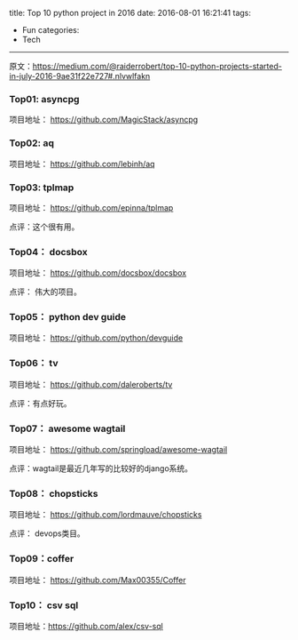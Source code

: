 title: Top 10 python project in 2016
date: 2016-08-01 16:21:41
tags:
- Fun
categories:
- Tech
---

原文：<https://medium.com/@raiderrobert/top-10-python-projects-started-in-july-2016-9ae31f22e727#.nlvwlfakn>


### Top01: asyncpg

项目地址： https://github.com/MagicStack/asyncpg


### Top02: aq

项目地址： https://github.com/lebinh/aq

### Top03: tplmap

项目地址： https://github.com/epinna/tplmap

点评：这个很有用。

### Top04： docsbox

项目地址： https://github.com/docsbox/docsbox

点评： 伟大的项目。

### Top05： python dev guide

项目地址： https://github.com/python/devguide

### Top06： tv

项目地址： https://github.com/daleroberts/tv

点评：有点好玩。

### Top07： awesome wagtail

项目地址： https://github.com/springload/awesome-wagtail

点评：wagtail是最近几年写的比较好的django系统。

### Top08： chopsticks

项目地址： https://github.com/lordmauve/chopsticks

点评： devops类目。

### Top09：coffer

项目地址： https://github.com/Max00355/Coffer

### Top10： csv sql

项目地址：https://github.com/alex/csv-sql
